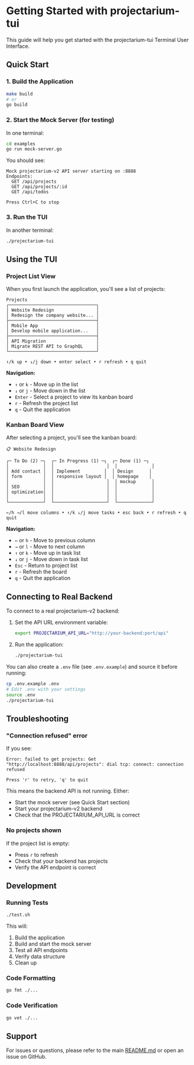 # Getting Started with projectarium-tui

This guide will help you get started with the projectarium-tui Terminal User Interface.

## Quick Start

### 1. Build the Application

```bash
make build
# or
go build
```

### 2. Start the Mock Server (for testing)

In one terminal:

```bash
cd examples
go run mock-server.go
```

You should see:
```
Mock projectarium-v2 API server starting on :8888
Endpoints:
  GET /api/projects
  GET /api/projects/:id
  GET /api/todos

Press Ctrl+C to stop
```

### 3. Run the TUI

In another terminal:

```bash
./projectarium-tui
```

## Using the TUI

### Project List View

When you first launch the application, you'll see a list of projects:

```
Projects
┌─────────────────────────────────┐
│ Website Redesign                │
│ Redesign the company website... │
├─────────────────────────────────┤
│ Mobile App                      │
│ Develop mobile application...   │
├─────────────────────────────────┤
│ API Migration                   │
│ Migrate REST API to GraphQL     │
└─────────────────────────────────┘

↑/k up • ↓/j down • enter select • r refresh • q quit
```

**Navigation:**
- `↑` or `k` - Move up in the list
- `↓` or `j` - Move down in the list
- `Enter` - Select a project to view its kanban board
- `r` - Refresh the project list
- `q` - Quit the application

### Kanban Board View

After selecting a project, you'll see the kanban board:

```
📋 Website Redesign

┌─ To Do (2) ─┐  ┌─ In Progress (1) ─┐  ┌─ Done (1) ─┐
│             │  │                    │  │             │
│ Add contact │  │ Implement         │  │ Design      │
│ form        │  │ responsive layout │  │ homepage    │
│             │  │                    │  │ mockup      │
│ SEO         │  │                    │  │             │
│ optimization│  │                    │  │             │
│             │  │                    │  │             │
└─────────────┘  └────────────────────┘  └─────────────┘

←/h →/l move columns • ↑/k ↓/j move tasks • esc back • r refresh • q quit
```

**Navigation:**
- `←` or `h` - Move to previous column
- `→` or `l` - Move to next column
- `↑` or `k` - Move up in task list
- `↓` or `j` - Move down in task list
- `Esc` - Return to project list
- `r` - Refresh the board
- `q` - Quit the application

## Connecting to Real Backend

To connect to a real projectarium-v2 backend:

1. Set the API URL environment variable:
   ```bash
   export PROJECTARIUM_API_URL="http://your-backend:port/api"
   ```

2. Run the application:
   ```bash
   ./projectarium-tui
   ```

You can also create a `.env` file (see `.env.example`) and source it before running:

```bash
cp .env.example .env
# Edit .env with your settings
source .env
./projectarium-tui
```

## Troubleshooting

### "Connection refused" error

If you see:
```
Error: failed to get projects: Get "http://localhost:8888/api/projects": dial tcp: connect: connection refused

Press 'r' to retry, 'q' to quit
```

This means the backend API is not running. Either:
- Start the mock server (see Quick Start section)
- Start your projectarium-v2 backend
- Check that the PROJECTARIUM_API_URL is correct

### No projects shown

If the project list is empty:
- Press `r` to refresh
- Check that your backend has projects
- Verify the API endpoint is correct

## Development

### Running Tests

```bash
./test.sh
```

This will:
1. Build the application
2. Build and start the mock server
3. Test all API endpoints
4. Verify data structure
5. Clean up

### Code Formatting

```bash
go fmt ./...
```

### Code Verification

```bash
go vet ./...
```

## Support

For issues or questions, please refer to the main [README.md](README.md) or open an issue on GitHub.
